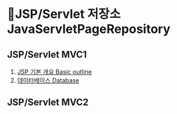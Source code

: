 # :minidisc:JSP/Servlet 저장소 JavaServletPageRepository
## JSP/Servlet MVC1
1. [JSP 기본 개요 Basic outline](https://github.com/taechacode/JavaServletPageRepository/tree/main/MVC1/01.%20Basic%20outline)
5. [데이터베이스 Database](https://github.com/taechacode/JavaServletPageRepository/tree/main/MVC1/05.%20Database)
## JSP/Servlet MVC2
